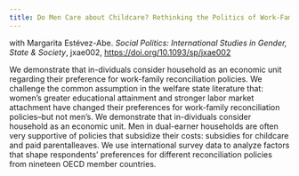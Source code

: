 ```yaml
---
title: Do Men Care about Childcare? Rethinking the Politics of Work-Family Reconciliation
---
```


with Margarita Estévez-Abe. _Social Politics: International Studies in Gender, State & Society_, jxae002, https://doi.org/10.1093/sp/jxae002


We demonstrate that in-dividuals consider household as an economic unit regarding their preference for work-family reconciliation policies. We challenge the common assumption in the welfare state literature that: women’s greater educational attainment and stronger labor market attachment have changed their preferences for work-family reconciliation policies–but not men’s. We demonstrate that in-dividuals consider household as an economic unit. Men in dual-earner households are often very supportive of policies that subsidize their costs: subsidies for childcare and paid parentalleaves. We use international survey data to analyze factors that shape respondents’ preferences for different reconciliation policies from nineteen OECD member countries.
